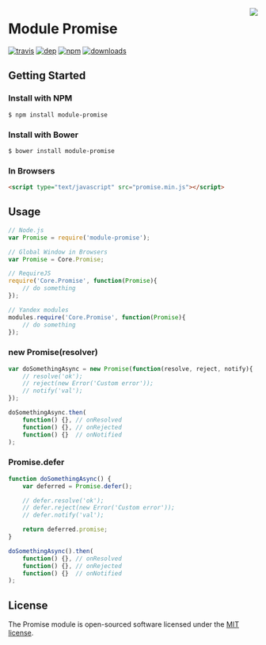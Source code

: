 <a href="http://promises-aplus.github.com/promises-spec"><img src="http://promises-aplus.github.com/promises-spec/assets/logo-small.png" align="right"></a>

# Module Promise
[![travis][travis-image]][travis-url]
[![dep][dep-image]][dep-url]
[![npm][npm-image]][npm-url]
[![downloads][downloads-image]][downloads-url]

[travis-image]: https://img.shields.io/travis/stenin-nikita/module-promise.svg?style=flat
[travis-url]: https://travis-ci.org/stenin-nikita/module-promise
[dep-image]: https://img.shields.io/david/stenin-nikita/module-promise.svg?style=flat
[dep-url]: https://david-dm.org/stenin-nikita/module-promise
[npm-image]: https://img.shields.io/npm/v/module-promise.svg?style=flat
[npm-url]: https://npmjs.org/package/module-promise
[downloads-image]: https://img.shields.io/npm/dm/module-promise.svg?style=flat
[downloads-url]: https://npmjs.org/package/module-promise

Getting Started
---
### Install with NPM
    $ npm install module-promise
### Install with Bower
    $ bower install module-promise
### In Browsers
```html
<script type="text/javascript" src="promise.min.js"></script>
```
Usage
---
```js
// Node.js
var Promise = require('module-promise');

// Global Window in Browsers
var Promise = Core.Promise;

// RequireJS
require('Core.Promise', function(Promise){
    // do something
});

// Yandex modules
modules.require('Core.Promise', function(Promise){
    // do something
});
```
### new Promise(resolver)
```js
var doSomethingAsync = new Promise(function(resolve, reject, notify){
    // resolve('ok');
    // reject(new Error('Custom error'));
    // notify('val');
});

doSomethingAsync.then(
    function() {}, // onResolved
    function() {}, // onRejected
    function() {}  // onNotified
);
```
### Promise.defer
```js
function doSomethingAsync() {
    var deferred = Promise.defer();

    // defer.resolve('ok');
    // defer.reject(new Error('Custom error'));
    // defer.notify('val');

    return deferred.promise;
}

doSomethingAsync().then(
    function() {}, // onResolved
    function() {}, // onRejected
    function() {}  // onNotified
);
```

License
---
The Promise module is open-sourced software licensed under the [MIT license](http://opensource.org/licenses/MIT).
